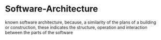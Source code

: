 # Software-Architecture

known software architecture, because, a similarity of the plans of a building or construction, these indicates the structure, operation and interaction between the parts of the software
